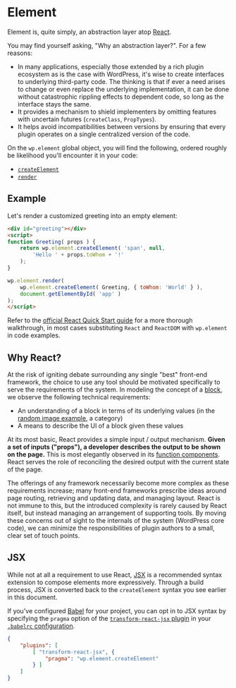 Element
=======

Element is, quite simply, an abstraction layer atop [React](https://facebook.github.io/react/).

You may find yourself asking, "Why an abstraction layer?". For a few reasons:

- In many applications, especially those extended by a rich plugin ecosystem as is the case with WordPress, it's wise to create interfaces to underlying third-party code. The thinking is that if ever a need arises to change or even replace the underlying implementation, it can be done without catastrophic rippling effects to dependent code, so long as the interface stays the same.
- It provides a mechanism to shield implementers by omitting features with uncertain futures (`createClass`, `PropTypes`).
- It helps avoid incompatibilities between versions by ensuring that every plugin operates on a single centralized version of the code.

On the `wp.element` global object, you will find the following, ordered roughly be likelihood you'll encounter it in your code:

- [`createElement`](https://facebook.github.io/react/docs/react-api.html#createelement)
- [`render`](https://facebook.github.io/react/docs/react-dom.html#render)

## Example

Let's render a customized greeting into an empty element:

```html
<div id="greeting"></div>
<script>
function Greeting( props ) {
	return wp.element.createElement( 'span', null,
		'Hello ' + props.toWhom + '!'
	);
}

wp.element.render(
	wp.element.createElement( Greeting, { toWhom: 'World' } ),
	document.getElementById( 'app' )
);
</script>
```

Refer to the [official React Quick Start guide](https://facebook.github.io/react/docs/hello-world.html) for a more thorough walkthrough, in most cases substituting `React` and `ReactDOM` with `wp.element` in code examples.

## Why React?

At the risk of igniting debate surrounding any single "best" front-end framework, the choice to use any tool should be motivated specifically to serve the requirements of the system. In modeling the concept of a [block](../editor/README.md), we observe the following technical requirements:

- An understanding of a block in terms of its underlying values (in the [random image example](../editor/README.md#example), a category)
- A means to describe the UI of a block given these values

At its most basic, React provides a simple input / output mechanism. __Given a set of inputs ("props"), a developer describes the output to be shown on the page.__ This is most elegantly observed in its [function components](https://facebook.github.io/react/docs/components-and-props.html#functional-and-class-components). React serves the role of reconciling the desired output with the current state of the page.

The offerings of any framework necessarily become more complex as these requirements increase; many front-end frameworks prescribe ideas around page routing, retrieving and updating data, and managing layout. React is not immune to this, but the introduced complexity is rarely caused by React itself, but instead managing an arrangement of supporting tools. By moving these concerns out of sight to the internals of the system (WordPress core code), we can minimize the responsibilities of plugin authors to a small, clear set of touch points.

## JSX

While not at all a requirement to use React, [JSX](https://facebook.github.io/react/docs/introducing-jsx.html) is a recommended syntax extension to compose elements more expressively. Through a build process, JSX is converted back to the `createElement` syntax you see earlier in this document.

If you've configured [Babel](http://babeljs.io/) for your project, you can opt in to JSX syntax by specifying the `pragma` option of the [`transform-react-jsx` plugin](https://www.npmjs.com/package/babel-plugin-transform-react-jsx) in your [`.babelrc` configuration](http://babeljs.io/docs/usage/babelrc/).

```json
{
	"plugins": [
		[ "transform-react-jsx", {
			"pragma": "wp.element.createElement"
		} ]
	]
}
```
